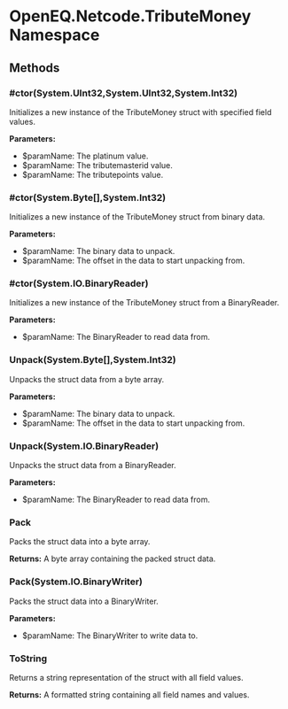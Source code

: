﻿# OpenEQ.Netcode.TributeMoney Namespace

## Methods

### #ctor(System.UInt32,System.UInt32,System.Int32)

Initializes a new instance of the TributeMoney struct with specified field values.

**Parameters:**

- $paramName: The platinum value.
- $paramName: The tributemasterid value.
- $paramName: The tributepoints value.

### #ctor(System.Byte[],System.Int32)

Initializes a new instance of the TributeMoney struct from binary data.

**Parameters:**

- $paramName: The binary data to unpack.
- $paramName: The offset in the data to start unpacking from.

### #ctor(System.IO.BinaryReader)

Initializes a new instance of the TributeMoney struct from a BinaryReader.

**Parameters:**

- $paramName: The BinaryReader to read data from.

### Unpack(System.Byte[],System.Int32)

Unpacks the struct data from a byte array.

**Parameters:**

- $paramName: The binary data to unpack.
- $paramName: The offset in the data to start unpacking from.

### Unpack(System.IO.BinaryReader)

Unpacks the struct data from a BinaryReader.

**Parameters:**

- $paramName: The BinaryReader to read data from.

### Pack

Packs the struct data into a byte array.

**Returns:** A byte array containing the packed struct data.

### Pack(System.IO.BinaryWriter)

Packs the struct data into a BinaryWriter.

**Parameters:**

- $paramName: The BinaryWriter to write data to.

### ToString

Returns a string representation of the struct with all field values.

**Returns:** A formatted string containing all field names and values.


